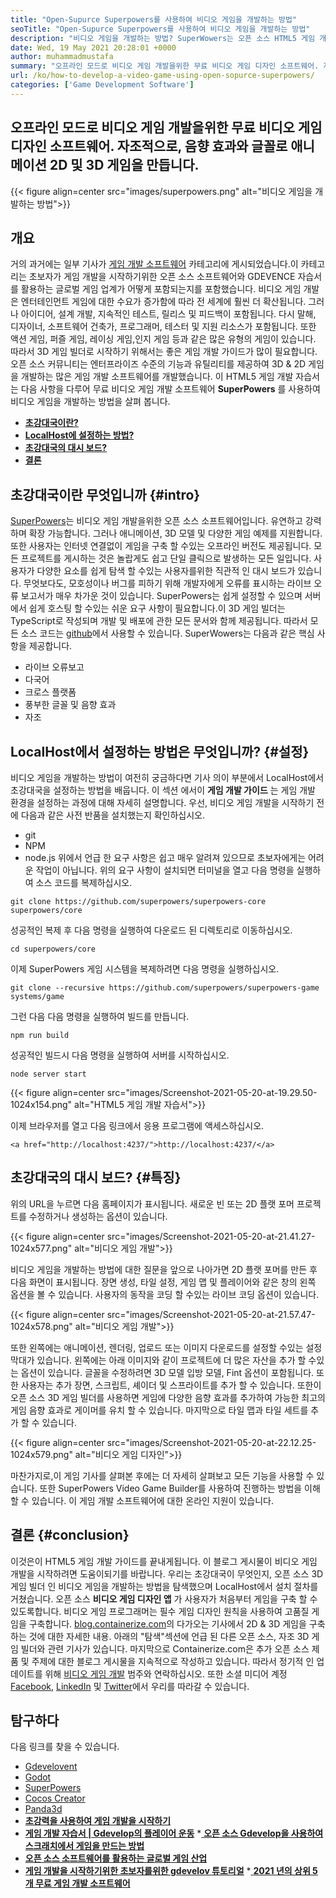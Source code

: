```yaml
---
title: "Open-Supurce Superpowers를 사용하여 비디오 게임을 개발하는 방법" 
seoTitle: "Open-Supurce Superpowers를 사용하여 비디오 게임을 개발하는 방법" 
description: "비디오 게임을 개발하는 방법? SuperWowers는 오픈 소스 HTML5 게임 개발입니다. 크로스 플랫폼이며 사용자가 애니메이션 2D 및 3D 게임을 구축 할 수 있습니다." 
date: Wed, 19 May 2021 20:28:01 +0000
author: muhammadmustafa
summary: "오프라인 모드로 비디오 게임 개발을위한 무료 비디오 게임 디자인 소프트웨어. 자체 주최자, 애니메이션 2D & amp를 만듭니다. 음향 효과와 글꼴이있는 3D 게임." 
url: /ko/how-to-develop-a-video-game-using-open-sopurce-superpowers/
categories: ['Game Development Software']
---
```


## 오프라인 모드로 비디오 게임 개발을위한 무료 비디오 게임 디자인 소프트웨어. 자조적으로, 음향 효과와 글꼴로 애니메이션 2D 및 3D 게임을 만듭니다.

{{< figure align=center src="images/superpowers.png" alt="비디오 게임을 개발하는 방법">}}


## 개요
거의 과거에는 일부 기사가 [게임 개발 소프트웨어][1] 카테고리에 게시되었습니다.이 카테고리는 초보자가 게임 개발을 시작하기위한 오픈 소스 소프트웨어와 GDEVENCE 자습서를 활용하는 글로벌 게임 업계가 어떻게 포함되는지를 포함했습니다. 비디오 게임 개발은 엔터테인먼트 게임에 대한 수요가 증가함에 따라 전 세계에 훨씬 더 확산됩니다. 그러나 아이디어, 설계 개발, 지속적인 테스트, 릴리스 및 피드백이 포함됩니다. 다시 말해, 디자이너, 소프트웨어 건축가, 프로그래머, 테스터 및 지원 리소스가 포함됩니다. 또한 액션 게임, 퍼즐 게임, 레이싱 게임,인지 게임 등과 같은 많은 유형의 게임이 있습니다.
따라서 3D 게임 빌더로 시작하기 위해서는 좋은 게임 개발 가이드가 많이 필요합니다. 오픈 소스 커뮤니티는 엔터프라이즈 수준의 기능과 유틸리티를 제공하여 3D & 2D 게임을 개발하는 많은 게임 개발 소프트웨어를 개발했습니다. 이 HTML5 게임 개발 자습서는 다음 사항을 다루어 무료 비디오 게임 개발 소프트웨어  **SuperPowers** 를 사용하여 비디오 게임을 개발하는 방법을 살펴 봅니다.
  * **[초강대국이란?][2]**
  * **[LocalHost에 설정하는 방법?][3]**
  * **[초강대국의 대시 보드?][4]**
  * **[결론][5]**

## 초강대국이란 무엇입니까   {#intro}
[SuperPowers][6]는 비디오 게임 개발을위한 오픈 소스 소프트웨어입니다. 유연하고 강력하며 확장 가능합니다. 그러나 애니메이션, 3D 모델 및 다양한 게임 예제를 지원합니다. 또한 사용자는 인터넷 연결없이 게임을 구축 할 수있는 오프라인 버전도 제공됩니다. 모든 프로젝트를 게시하는 것은 놀랍게도 쉽고 단일 클릭으로 발생하는 모든 일입니다. 사용자가 다양한 요소를 쉽게 탐색 할 수있는 사용자를위한 직관적 인 대시 보드가 있습니다. 무엇보다도, 모호성이나 버그를 피하기 위해 개발자에게 오류를 표시하는 라이브 오류 보고서가 매우 차가운 것이 있습니다. SuperPowers는 쉽게 설정할 수 있으며 서버에서 쉽게 호스팅 할 수있는 쉬운 요구 사항이 필요합니다.이 3D 게임 빌더는 TypeScript로 작성되며 개발 및 배포에 관한 모든 문서와 함께 제공됩니다. 따라서 모든 소스 코드는 [github][7]에서 사용할 수 있습니다.
SuperWowers는 다음과 같은 핵심 사항을 제공합니다.
  * 라이브 오류보고
  * 다국어
  * 크로스 플랫폼
  * 풍부한 글꼴 및 음향 효과
  * 자조

## LocalHost에서 설정하는 방법은 무엇입니까?   {#설정}
비디오 게임을 개발하는 방법이 여전히 궁금하다면 기사 의이 부분에서 LocalHost에서 초강대국을 설정하는 방법을 배웁니다. 이 섹션 에서이  **게임 개발 가이드** 는 게임 개발 환경을 설정하는 과정에 대해 자세히 설명합니다.
우선, 비디오 게임 개발을 시작하기 전에 다음과 같은 사전 반품을 설치했는지 확인하십시오.
  * git
  * NPM
  * node.js
위에서 언급 한 요구 사항은 쉽고 매우 알려져 있으므로 초보자에게는 어려운 작업이 아닙니다. 위의 요구 사항이 설치되면 터미널을 열고 다음 명령을 실행하여 소스 코드를 복제하십시오.
```
git clone https://github.com/superpowers/superpowers-core superpowers/core
```
성공적인 복제 후 다음 명령을 실행하여 다운로드 된 디렉토리로 이동하십시오.
```
cd superpowers/core
```
이제 SuperPowers 게임 시스템을 복제하려면 다음 명령을 실행하십시오.
```
git clone --recursive https://github.com/superpowers/superpowers-game systems/game
```
그런 다음 다음 명령을 실행하여 빌드를 만듭니다.
```
npm run build
```
성공적인 빌드시 다음 명령을 실행하여 서버를 시작하십시오.
```
node server start
```

{{< figure align=center src="images/Screenshot-2021-05-20-at-19.29.50-1024x154.png" alt="HTML5 게임 개발 자습서">}}

이제 브라우저를 열고 다음 링크에서 응용 프로그램에 액세스하십시오.
```
<a href="http://localhost:4237/">http://localhost:4237/</a>
```

## 초강대국의 대시 보드?   {#특징}
위의 URL을 누르면 다음 홈페이지가 표시됩니다. 새로운 빈 또는 2D 플랫 포머 프로젝트를 수정하거나 생성하는 옵션이 있습니다.

{{< figure align=center src="images/Screenshot-2021-05-20-at-21.41.27-1024x577.png" alt="비디오 게임 개발">}}

비디오 게임을 개발하는 방법에 대한 질문을 앞으로 나아가면 2D 플랫 포머를 만든 후 다음 화면이 표시됩니다. 장면 생성, 타일 설정, 게임 맵 및 플레이어와 같은 창의 왼쪽 옵션을 볼 수 있습니다. 사용자의 동작을 코딩 할 수있는 라이브 코딩 옵션이 있습니다.

{{< figure align=center src="images/Screenshot-2021-05-20-at-21.57.47-1024x578.png" alt="비디오 게임 개발">}}

또한 왼쪽에는 애니메이션, 렌더링, 업로드 또는 이미지 다운로드를 설정할 수있는 설정 막대가 있습니다. 왼쪽에는 아래 이미지와 같이 프로젝트에 더 많은 자산을 추가 할 수있는 옵션이 있습니다. 글꼴을 수정하려면 3D 모델 입방 모델, Fint 옵션이 포함됩니다. 또한 사용자는 추가 장면, 스크립트, 셰이더 및 스프라이트를 추가 할 수 있습니다. 또한이 오픈 소스 3D 게임 빌더를 사용하면 게임에 다양한 음향 효과를 추가하여 가능한 최고의 게임 음향 효과로 게이머를 유치 할 수 있습니다. 마지막으로 타일 맵과 타일 세트를 추가 할 수 있습니다.

{{< figure align=center src="images/Screenshot-2021-05-20-at-22.12.25-1024x579.png" alt="비디오 게임 디자인">}}

마찬가지로,이 게임 기사를 살펴본 후에는 더 자세히 살펴보고 모든 기능을 사용할 수 있습니다. 또한 SuperPowers Video Game Builder를 사용하여 진행하는 방법을 이해할 수 있습니다. 이 게임 개발 소프트웨어에 대한 온라인 지원이 있습니다.

##  **결론**    {#conclusion}
이것은이 HTML5 게임 개발 가이드를 끝내게됩니다. 이 블로그 게시물이 비디오 게임 개발을 시작하려면 도움이되기를 바랍니다. 우리는 초강대국이 무엇인지, 오픈 소스 3D 게임 빌더 인 비디오 게임을 개발하는 방법을 탐색했으며 LocalHost에서 설치 절차를 거쳤습니다. 오픈 소스  **비디오 게임 디자인 앱** 가 사용자가 처음부터 게임을 구축 할 수 있도록합니다. 비디오 게임 프로그래머는 필수 게임 디자인 원칙을 사용하여 고품질 게임을 구축합니다. [blog.containerize.com][8]의 다가오는 기사에서 2D & 3D 게임을 구축하는 것에 대한 자세한 내용. 아래의 "탐색"섹션에 언급 된 다른 오픈 소스, 자조 3D 게임 빌더와 관련 기사가 있습니다.
마지막으로 Containerize.com은 추가 오픈 소스 제품 및 주제에 대한 블로그 게시물을 지속적으로 작성하고 있습니다. 따라서 정기적 인 업데이트를 위해 [비디오 게임 개발][9][][10] 범주와 연락하십시오. 또한 소셜 미디어 계정 [Facebook][11], [LinkedIn][12] 및 [Twitter][13]에서 우리를 따라갈 수 있습니다.

## 탐구하다
다음 링크를 찾을 수 있습니다.
  * [][14][Gdevelovent][14]
  * [][14][Godot][15]
  * [][14][SuperPowers][6]
  * [][14][Cocos Creator][16]
  * [][14][Panda3d][17]
  * **[초강력을 사용하여 게임 개발을 시작하기][18]**
  * **[게임 개발 자습서 | Gdevelop의 플레이어 운동][19]**
  *[ **오픈 소스 Gdevelop을 사용하여 스크래치에서 게임을 만드는 방법** ][20]
  * **[오픈 소스 소프트웨어를 활용하는 글로벌 게임 산업][21]**
  * **[게임 개발을 시작하기위한 초보자를위한 gdevelov 튜토리얼][22]**
  *[ **2021 년의 상위 5 개 무료 게임 개발 소프트웨어** ][23]

  
[1]: https://blog.containerize.com/category/game-development-software/
[2]: #intro
[3]: #setup
[4]: #features
[5]: #Conclusion
[6]: https://products.containerize.com/game-development-software/superpowers/
[7]: https://github.com/superpowers/superpowers-core
[8]: https://blog.containerize.com/
[9]: https://products.containerize.com/game-development-software/
[10]: https://products.containerize.com/business-intelligence/
[11]: https://web.facebook.com/containerize
[12]: https://www.linkedin.com/company/containerize/
[13]: https://twitter.com/containerize_co
[14]: https://products.containerize.com/game-development-software/gdevelop/
[15]: https://products.containerize.com/game-development-software/godot/
[16]: https://products.containerize.com/game-development-software/cocos-creator/
[17]: https://products.containerize.com/game-development-software/panda3d/
[18]: https://blog.containerize.com/game-development-software/superpowers-animation-getting-started-with-game-development/
[19]: https://blog.containerize.com/game-development-software/game-development-tutorial-player-movement-in-gdevelop/
[20]: https://blog.containerize.com/game-development-software/how-to-make-a-game-on-scratch-using-open-source-gdevelop/
[21]: https://blog.containerize.com/game-development-software/how-global-gaming-market-leveraging-open-source-software/
[22]: https://blog.containerize.com/game-development-software/game-development-tutorial-player-movement-in-gdevelop/
[23]: https://blog.containerize.com/game-development-software/top-5-free-game-development-software-in-the-year-2021/
